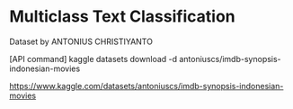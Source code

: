 # Multiclass Text Classification

Dataset by ANTONIUS CHRISTIYANTO

[API command]
kaggle datasets download -d antoniuscs/imdb-synopsis-indonesian-movies

https://www.kaggle.com/datasets/antoniuscs/imdb-synopsis-indonesian-movies
